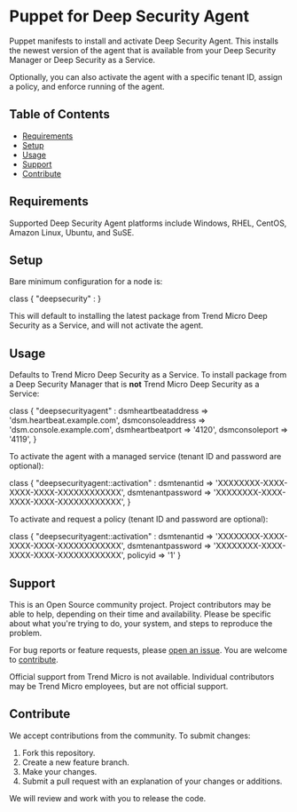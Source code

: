 # Puppet for Deep Security Agent

Puppet manifests to install and activate Deep Security Agent. This 
installs the newest version of the agent that is available from your 
Deep Security Manager or Deep Security as a Service.

Optionally, you can also activate the agent with a specific tenant ID, 
assign a policy, and enforce running of the agent.


## Table of Contents

* [Requirements](#requirements)
* [Setup](#setup)
* [Usage](#usage)
* [Support](#support)
* [Contribute](#contribute)


## Requirements

Supported Deep Security Agent platforms include Windows, RHEL, CentOS, Amazon Linux, Ubuntu, and SuSE.


## Setup

Bare minimum configuration for a node is:

class { "deepsecurity" : }

This will default to installing the latest package from Trend Micro Deep 
Security as a Service, and will not activate the agent.


## Usage

Defaults to Trend Micro Deep Security as a Service. To install package from a Deep Security Manager that is **not** Trend Micro Deep Security as a Service:

class { "deepsecurityagent" :
  dsmheartbeataddress => 'dsm.heartbeat.example.com',
  dsmconsoleaddress => 'dsm.console.example.com',
  dsmheartbeatport => '4120',
  dsmconsoleport => '4119',
}

To activate the agent with a managed service (tenant ID and password are optional):

class { "deepsecurityagent::activation" :
  dsmtenantid => 'XXXXXXXX-XXXX-XXXX-XXXX-XXXXXXXXXXXX',
  dsmtenantpassword => 'XXXXXXXX-XXXX-XXXX-XXXX-XXXXXXXXXXXX',
}

To activate and request a policy (tenant ID and password are optional):

class { "deepsecurityagent::activation" :
  dsmtenantid => 'XXXXXXXX-XXXX-XXXX-XXXX-XXXXXXXXXXXX',
  dsmtenantpassword => 'XXXXXXXX-XXXX-XXXX-XXXX-XXXXXXXXXXXX',
  policyid => '1'
}


## Support

This is an Open Source community project. Project contributors may be able to help, 
depending on their time and availability. Please be specific about what you're 
trying to do, your system, and steps to reproduce the problem.

For bug reports or feature requests, please 
[open an issue](../issues). 
You are welcome to [contribute](#contribute).

Official support from Trend Micro is not available. Individual contributors may be 
Trend Micro employees, but are not official support.

## Contribute

We accept contributions from the community. To submit changes:

1. Fork this repository.
1. Create a new feature branch.
1. Make your changes.
1. Submit a pull request with an explanation of your changes or additions.

We will review and work with you to release the code.
